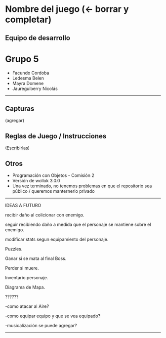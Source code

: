 # Nombre del juego (<- borrar y completar)

## Equipo de desarrollo
# Grupo 5 #

- Facundo Cordoba
- Ledesma Belen
- Mayra Domene
- Jaureguiberry Nicolás


-------------------------------------------------------------------
## Capturas

(agregar)

## Reglas de Juego / Instrucciones

(Escribirlas)


## Otros

- Programación con Objetos - Comisión 2
- Versión de wollok 3.0.0 
- Una vez terminado, no tenemos problemas en que el repositorio sea público / queremos manternerlo privado
-------------------------------------------------------------------------------------

IDEAS A FUTURO

recibir daño al colicionar con enemigo.

seguir recibiendo daño a medida que el personaje se mantiene sobre el enemigo. 

modificar stats segun equipamiento del personaje.


Puzzles.

Ganar si se mata al final Boss.

Perder si muere.


Inventario personaje.


Diagrama de Mapa.

??????


-como atacar al Aire?

-como equipar equipo y que se vea equipado?

-musicalización se puede agregar?


------------------------------------------------

